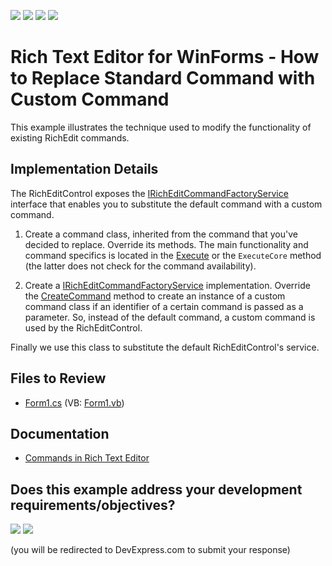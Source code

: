 <!-- default badges list -->
![](https://img.shields.io/endpoint?url=https://codecentral.devexpress.com/api/v1/VersionRange/128611024/24.2.1%2B)
[![](https://img.shields.io/badge/Open_in_DevExpress_Support_Center-FF7200?style=flat-square&logo=DevExpress&logoColor=white)](https://supportcenter.devexpress.com/ticket/details/E2224)
[![](https://img.shields.io/badge/📖_How_to_use_DevExpress_Examples-e9f6fc?style=flat-square)](https://docs.devexpress.com/GeneralInformation/403183)
[![](https://img.shields.io/badge/💬_Leave_Feedback-feecdd?style=flat-square)](#does-this-example-address-your-development-requirementsobjectives)
<!-- default badges end -->

# Rich Text Editor for WinForms - How to Replace Standard Command with Custom Command

This example illustrates the technique used to modify the functionality of existing RichEdit commands.

## Implementation Details

The RichEditControl exposes the [IRichEditCommandFactoryService](https://docs.devexpress.com/OfficeFileAPI/DevExpress.XtraRichEdit.Services.IRichEditCommandFactoryService) interface that enables you to substitute the default command with a custom command.

1. Create a command class, inherited from the command that you've decided to replace. Override its methods. The main functionality and command specifics is located in the [Execute](https://docs.devexpress.com/CoreLibraries/DevExpress.Utils.Commands.Command.Execute) or the `ExecuteCore` method (the latter does not check for the command availability).

2. Create a [IRichEditCommandFactoryService](https://docs.devexpress.com/OfficeFileAPI/DevExpress.XtraRichEdit.Services.IRichEditCommandFactoryService) implementation. Override the [CreateCommand](https://docs.devexpress.com/OfficeFileAPI/DevExpress.XtraRichEdit.Services.IRichEditCommandFactoryService.CreateCommand(DevExpress.XtraRichEdit.Commands.RichEditCommandId)) method to create an instance of a custom command class if an identifier of a certain command is passed as a parameter. So, instead of the default command, a custom command is used by the RichEditControl.

Finally we use this class to substitute the default RichEditControl's service.

## Files to Review

* [Form1.cs](./CS/CustomCommand/Form1.cs) (VB: [Form1.vb](./VB/CustomCommand/Form1.vb))

## Documentation

* [Commands in Rich Text Editor](https://docs.devexpress.com/WindowsForms/9328/controls-and-libraries/rich-text-editor/commands)
<!-- feedback -->
## Does this example address your development requirements/objectives?

[<img src="https://www.devexpress.com/support/examples/i/yes-button.svg"/>](https://www.devexpress.com/support/examples/survey.xml?utm_source=github&utm_campaign=winforms-richedit-replace-standard-command-with-custom-command&~~~was_helpful=yes) [<img src="https://www.devexpress.com/support/examples/i/no-button.svg"/>](https://www.devexpress.com/support/examples/survey.xml?utm_source=github&utm_campaign=winforms-richedit-replace-standard-command-with-custom-command&~~~was_helpful=no)

(you will be redirected to DevExpress.com to submit your response)
<!-- feedback end -->
